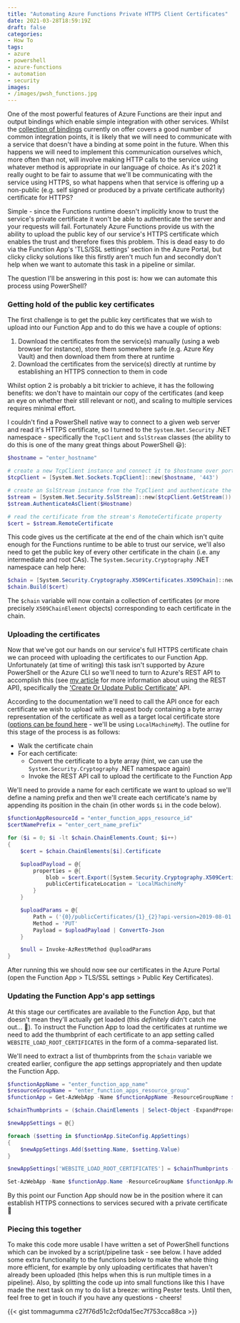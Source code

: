 ```yaml
---
title: "Automating Azure Functions Private HTTPS Client Certificates"
date: 2021-03-28T18:59:19Z
draft: false
categories:
- How To
tags:
- azure
- powershell
- azure-functions
- automation
- security
images:
- /images/pwsh_functions.jpg
---
```


One of the most powerful features of Azure Functions are their input and output bindings which enable simple integration with other services.  Whilst the [collection of bindings](https://docs.microsoft.com/en-us/azure/azure-functions/functions-triggers-bindings?tabs=csharp#supported-bindings) currently on offer covers a good number of common integration points, it is likely that we will need to communicate with a service that doesn't have a binding at some point in the future.  When this happens we will need to implement this communication ourselves which, more often than not, will involve making HTTP calls to the service using whatever method is appropriate in our language of choice.  As it's 2021 it really ought to be fair to assume that we'll be communicating with the service using HTTPS, so what happens when that service is offering up a non-public (e.g. self signed or produced by a private certificate authority) certificate for HTTPS?

Simple - since the Functions runtime doesn't implicitly know to trust the service's private certificate it won't be able to authenticate the server and your requests will fail.  Fortunately Azure Functions provide us with the ability to upload the public key of our service's HTTPS certificate which enables the trust and therefore fixes this problem.  This is dead easy to do via the Function App's 'TLS/SSL settings' section in the Azure Portal, but clicky clicky solutions like this firstly aren't much fun and secondly don't help when we want to automate this task in a pipeline or similar.

The question I'll be answering in this post is: how we can automate this process using PowerShell?

### Getting hold of the public key certificates

The first challenge is to get the public key certificates that we wish to upload into our Function App and to do this we have a couple of options:

1. Download the certificates from the service(s) manually (using a web browser for instance), store them somewhere safe (e.g. Azure Key Vault) and then download them from there at runtime
2. Download the certificates from the service(s) directly at runtime by establishing an HTTPS connection to them in code

Whilst option 2 is probably a bit trickier to achieve, it has the following benefits: we don't have to maintain our copy of the certificates (and keep an eye on whether their still relevant or not), and scaling to multiple services requires minimal effort.

I couldn't find a PowerShell native way to connect to a given web server and read it's HTTPS certificate, so I turned to the `System.Net.Security` .NET namespace - specifically the `TcpClient` and `SslStream` classes (the ability to do this is one of the many great things about PowerShell :smiley:):

```PowerShell
$hostname = "enter_hostname"

# create a new TcpClient instance and connect it to $hostname over port 443
$tcpClient = [System.Net.Sockets.TcpClient]::new($hostname, '443')

# create an SslStream instance from the TcpClient and authenticate the server
$stream = [System.Net.Security.SslStream]::new($tcpClient.GetStream())
$stream.AuthenticateAsClient($Hostname)

# read the certificate from the stream's RemoteCertificate property
$cert = $stream.RemoteCertificate
```

This code gives us the certificate at the end of the chain which isn't quite enough for the Functions runtime to be able to trust our service, we'll also need to get the public key of every other certificate in the chain (i.e. any intermediate and root CAs).  The `System.Security.Cryptography` .NET namespace can help here:

```PowerShell
$chain = [System.Security.Cryptography.X509Certificates.X509Chain]::new()
$chain.Build($cert)
```

The `$chain` variable will now contain a collection of certificates (or more precisely `X509ChainElement` objects) corresponding to each certificate in the chain.

### Uploading the certificates

Now that we've got our hands on our service's full HTTPS certificate chain we can proceed with uploading the certificates to our Function App.  Unfortunately (at time of writing) this task isn't supported by Azure PowerShell or the Azure CLI so we'll need to turn to Azure's REST API to accomplish this (see [my article](https://blog.meadon.me/posts/extracting-function-app-info-rest-api/) for more information about using the REST API), specifically the ['Create Or Update Public Certificate'](https://docs.microsoft.com/en-us/rest/api/appservice/webapps/createorupdatepubliccertificate) API.

According to the documentation we'll need to call the API once for each certificate we wish to upload with a request body containing a byte array representation of the certificate as well as a target local certificate store ([options can be found here](https://docs.microsoft.com/en-us/rest/api/appservice/webapps/createorupdatepubliccertificate#publiccertificatelocation) - we'll be using `LocalMachineMy`).  The outline for this stage of the process is as follows:

- Walk the certificate chain
- For each certificate:
  - Convert the certificate to a byte array (hint, we can use the `System.Security.Cryptography` .NET namespace again)
  - Invoke the REST API call to upload the certificate to the Function App

We'll need to provide a name for each certificate we want to upload so we'll define a naming prefix and then we'll create each certificate's name by appending its position in the chain (in other words `$i` in the code below).

```PowerShell
$functionAppResourceId = "enter_function_apps_resource_id"
$certNamePrefix = "enter_cert_name_prefix"

for ($i = 0; $i -lt $chain.ChainElements.Count; $i++)
{
    $cert = $chain.ChainElements[$i].Certificate

    $uploadPayload = @{
        properties = @{
            blob = $cert.Export([System.Security.Cryptography.X509Certificates.X509ContentType]::Cert)
            publicCertificateLocation = 'LocalMachineMy'
        }
    }

    $uploadParams = @{
        Path = ('{0}/publicCertificates/{1}_{2}?api-version=2019-08-01' -f $functionAppResourceId, $certNamePrefix, $i)
        Method = 'PUT'
        Payload = $uploadPayload | ConvertTo-Json
    }

    $null = Invoke-AzRestMethod @uploadParams
}
```

After running this we should now see our certificates in the Azure Portal (open the Function App > TLS/SSL settings > Public Key Certificates).

### Updating the Function App's app settings

At this stage our certificates are available to the Function App, but that doesn't mean they'll actually get loaded (this _definitely_ didn't catch me out... :eyes:).  To instruct the Function App to load the certificates at runtime we need to add the thumbprint of each certificate to an app setting called `WEBSITE_LOAD_ROOT_CERTIFICATES` in the form of a comma-separated list.

We'll need to extract a list of thumbprints from the `$chain` variable we created earlier, configure the app settings appropriately and then update the Function App.

```PowerShell
$functionAppName = "enter_function_app_name"
$resourceGroupName = "enter_function_apps_resource_group"
$functionApp = Get-AzWebApp -Name $functionAppName -ResourceGroupName $ResourceGroupName -ErrorAction Stop

$chainThumbprints = ($chain.ChainElements | Select-Object -ExpandProperty Certificate).Thumbprint

$newAppSettings = @{}

foreach ($setting in $functionApp.SiteConfig.AppSettings)
{
    $newAppSettings.Add($setting.Name, $setting.Value)
}

$newAppSettings['WEBSITE_LOAD_ROOT_CERTIFICATES'] = $chainThumbprints -join ","

Set-AzWebApp -Name $functionApp.Name -ResourceGroupName $functionApp.ResourceGroup -AppSettings $newAppSettings
```

By this point our Function App should now be in the position where it can establish HTTPS connections to services secured with a private certificate :tada:

### Piecing this together

To make this code more usable I have written a set of PowerShell functions which can be invoked by a script/pipeline task - see below.  I have added some extra functionality to the functions below to make the whole thing more efficient, for example by only uploading certificates that haven't already been uploaded (this helps when this is run multiple times in a pipeline).  Also, by splitting the code up into small functions like this I have made the next task on my to do list a breeze: writing Pester tests.  Until then, feel free to get in touch if you have any questions - cheers!

{{< gist tommagumma c27f76d51c2cf0da15ec7f753cca88ca >}}
